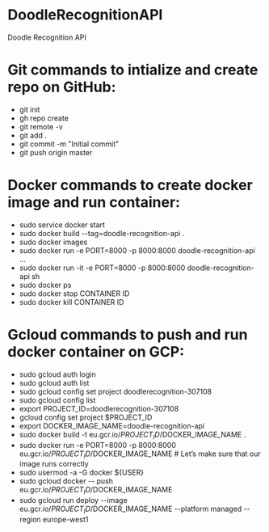 # DoodleRecognitionAPI
Doodle Recognition API

# Git commands to intialize and create repo on GitHub:

- git init
- gh repo create
- git remote -v
- git add .
- git commit -m "Initial commit"
- git push origin master

# Docker commands to create docker image and run container:

- sudo service docker start
- sudo docker build --tag=doodle-recognition-api .
- sudo docker images
- sudo docker run -e PORT=8000 -p 8000:8000 doodle-recognition-api
...
- sudo docker run -it -e PORT=8000 -p 8000:8000 doodle-recognition-api sh
- sudo docker ps
- sudo docker stop CONTAINER ID
- sudo docker kill CONTAINER ID 

# Gcloud commands to push and run docker container on GCP:
- sudo gcloud auth login
- sudo gcloud auth list
- sudo gcloud config set project doodlerecognition-307108
- sudo gcloud config list
- export PROJECT_ID=doodlerecognition-307108
- gcloud config set project $PROJECT_ID
- export DOCKER_IMAGE_NAME=doodle-recognition-api
- sudo docker build -t eu.gcr.io/$PROJECT_ID/$DOCKER_IMAGE_NAME .
- sudo docker run -e PORT=8000 -p 8000:8000 eu.gcr.io/$PROJECT_ID/$DOCKER_IMAGE_NAME # Let’s make sure that our image runs correctly
- sudo usermod -a -G docker ${USER}
- sudo gcloud docker -- push eu.gcr.io/$PROJECT_ID/$DOCKER_IMAGE_NAME
- sudo gcloud run deploy --image eu.gcr.io/$PROJECT_ID/$DOCKER_IMAGE_NAME --platform managed --region europe-west1
